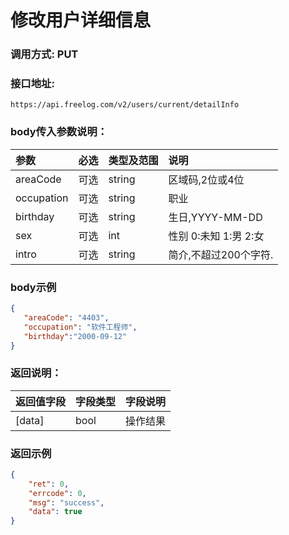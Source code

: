 # 修改用户详细信息



### 调用方式: PUT



### 接口地址:

```
https://api.freelog.com/v2/users/current/detailInfo
```



### body传入参数说明：

| 参数 | 必选 | 类型及范围 | 说明 |
| :--- | :--- | :--- | :--- |
|areaCode | 可选 | string | 区域码,2位或4位 |
|occupation | 可选 | string | 职业 |
|birthday | 可选 | string | 生日,YYYY-MM-DD |
|sex | 可选 | int | 性别 0:未知  1:男 2:女 |
|intro | 可选 | string | 简介,不超过200个字符. |


### body示例

```json
{
   "areaCode": "4403",
   "occupation": "软件工程师",
   "birthday":"2000-09-12"
}
```



### 返回说明：

| 返回值字段 | 字段类型 | 字段说明 |
| :--- | :--- | :--- |
| [data] | bool | 操作结果 |



### 返回示例

```json
{
    "ret": 0,
    "errcode": 0,
    "msg": "success",
    "data": true
}
```
